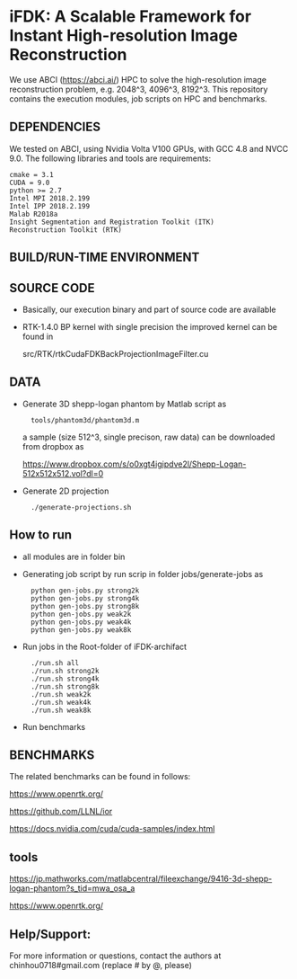 # iFDK: A Scalable Framework for Instant High-resolution Image Reconstruction
We use ABCI (https://abci.ai/) HPC to solve the high-resolution image reconstruction problem, e.g. 2048^3, 4096^3, 8192^3.
This repository contains the execution modules, job scripts on HPC and benchmarks.

## DEPENDENCIES
We tested on ABCI, using Nvidia Volta V100 GPUs, with GCC 4.8 and NVCC 9.0.
The following libraries and tools are requirements:

    cmake = 3.1
    CUDA = 9.0
    python >= 2.7
    Intel MPI 2018.2.199
    Intel IPP 2018.2.199
    Malab R2018a
    Insight Segmentation and Registration Toolkit (ITK)
    Reconstruction Toolkit (RTK)

## BUILD/RUN-TIME ENVIRONMENT


## SOURCE CODE
- Basically, our execution binary and part of source code are available

- RTK-1.4.0 BP kernel with single precision
the improved kernel can be found in 

	src/RTK/rtkCudaFDKBackProjectionImageFilter.cu

## DATA

- Generate 3D shepp-logan phantom by Matlab script as

        tools/phantom3d/phantom3d.m
	
	a sample (size 512^3, single precison, raw data) can be downloaded from dropbox as
	
	https://www.dropbox.com/s/o0xgt4igipdve2l/Shepp-Logan-512x512x512.vol?dl=0

- Generate 2D projection

        ./generate-projections.sh    


## How to run

- all modules are in folder bin

- Generating job script by run scrip in folder jobs/generate-jobs as

        python gen-jobs.py strong2k
        python gen-jobs.py strong4k
        python gen-jobs.py strong8k
        python gen-jobs.py weak2k
        python gen-jobs.py weak4k
        python gen-jobs.py weak8k

- Run jobs in the Root-folder of iFDK-archifact
	
		./run.sh all
		./run.sh strong2k
		./run.sh strong4k
		./run.sh strong8k
		./run.sh weak2k
		./run.sh weak4k
		./run.sh weak8k

- Run benchmarks




## BENCHMARKS
The related benchmarks can be found in follows:

https://www.openrtk.org/

https://github.com/LLNL/ior

https://docs.nvidia.com/cuda/cuda-samples/index.html

## tools

https://jp.mathworks.com/matlabcentral/fileexchange/9416-3d-shepp-logan-phantom?s_tid=mwa_osa_a

https://www.openrtk.org/    



## Help/Support:
For more information or questions, contact the authors at chinhou0718#gmail.com (replace # by @, please)
